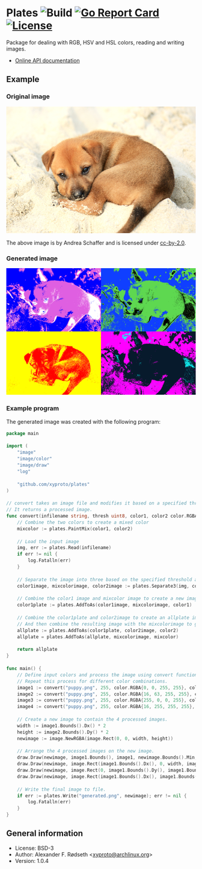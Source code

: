# Plates ![Build](https://github.com/xyproto/plates/workflows/Build/badge.svg) [![Go Report Card](https://goreportcard.com/badge/github.com/xyproto/plates)](https://goreportcard.com/report/github.com/xyproto/plates) [![License](https://img.shields.io/badge/license-BSD-green.svg?style=flat)](https://raw.githubusercontent.com/xyproto/plates/main/LICENSE)


Package for dealing with RGB, HSV and HSL colors, reading and writing images.

* [Online API documentation](http://godoc.org/github.com/xyproto/plates)

## Example

### Original image

[![puppy](cmd/puppyart/puppy.png)](https://www.flickr.com/photos/49021451@N00/5679373686)

The above image is by Andrea Schaffer and is licensed under [cc-by-2.0](https://creativecommons.org/licenses/by/2.0/).

### Generated image

![puppy](img/generated.png)

### Example program

The generated image was created with the following program:

```go
package main

import (
    "image"
    "image/color"
    "image/draw"
    "log"

    "github.com/xyproto/plates"
)

// convert takes an image file and modifies it based on a specified threshold and two given colors.
// It returns a processed image.
func convert(infilename string, thresh uint8, color1, color2 color.RGBA) image.Image {
    // Combine the two colors to create a mixed color
    mixcolor := plates.PaintMix(color1, color2)

    // Load the input image
    img, err := plates.Read(infilename)
    if err != nil {
        log.Fatalln(err)
    }

    // Separate the image into three based on the specified threshold and intensity: color1, mixcolor, and color2.
    color1image, mixcolorimage, color2image := plates.Separate3(img, color1, mixcolor, color2, thresh)

    // Combine the color1 image and mixcolor image to create a new image plate with color1
    color1plate := plates.AddToAs(color1image, mixcolorimage, color1)

    // Combine the color1plate and color2image to create an allplate image with color2 color
    // And then combine the resulting image with the mixcolorimage to get the final output image.
    allplate := plates.AddToAs(color1plate, color2image, color2)
    allplate = plates.AddToAs(allplate, mixcolorimage, mixcolor)

    return allplate
}

func main() {
    // Define input colors and process the image using convert function.
    // Repeat this process for different color combinations.
    image1 := convert("puppy.png", 255, color.RGBA{0, 0, 255, 255}, color.RGBA{255, 255, 255, 255})
    image2 := convert("puppy.png", 255, color.RGBA{16, 63, 255, 255}, color.RGBA{0, 0, 0, 255})
    image3 := convert("puppy.png", 255, color.RGBA{255, 0, 0, 255}, color.RGBA{255, 255, 0, 255})
    image4 := convert("puppy.png", 255, color.RGBA{16, 255, 255, 255}, color.RGBA{255, 0, 255, 255})

    // Create a new image to contain the 4 processed images.
    width := image1.Bounds().Dx() * 2
    height := image2.Bounds().Dy() * 2
    newimage := image.NewRGBA(image.Rect(0, 0, width, height))

    // Arrange the 4 processed images on the new image.
    draw.Draw(newimage, image1.Bounds(), image1, newimage.Bounds().Min, draw.Src)
    draw.Draw(newimage, image.Rect(image1.Bounds().Dx(), 0, width, image1.Bounds().Dy()), image2, newimage.Bounds().Min, draw.Src)
    draw.Draw(newimage, image.Rect(0, image1.Bounds().Dy(), image1.Bounds().Dx(), height), image3, newimage.Bounds().Min, draw.Src)
    draw.Draw(newimage, image.Rect(image1.Bounds().Dx(), image1.Bounds().Dy(), width, height), image4, newimage.Bounds().Min, draw.Src)

    // Write the final image to file.
    if err := plates.Write("generated.png", newimage); err != nil {
        log.Fatalln(err)
    }
}
```

## General information

* License: BSD-3
* Author: Alexander F. Rødseth &lt;xyproto@archlinux.org&gt;
* Version: 1.0.4
